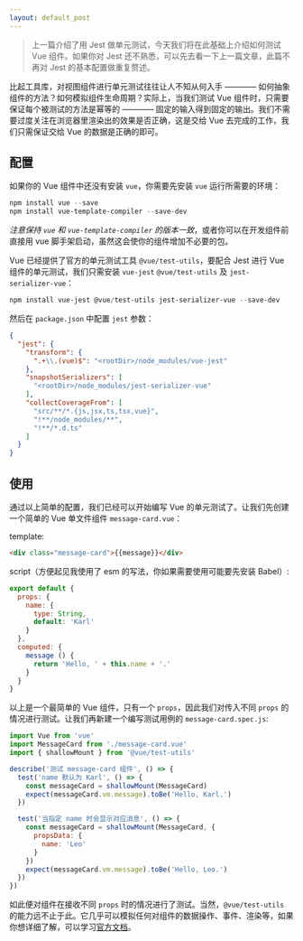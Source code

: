 ```yaml
---
layout: default_post
---
```


> 上一篇介绍了用 Jest 做单元测试，今天我们将在此基础上介绍如何测试 Vue 组件。如果你对 Jest 还不熟悉，可以先去看一下上一篇文章，此篇不再对 Jest 的基本配置做重复赘述。

比起工具库，对视图组件进行单元测试往往让人不知从何入手 ———— 如何抽象组件的方法？如何模拟组件生命周期？实际上，当我们测试 Vue 组件时，只需要保证每个被测试的方法是幂等的 ———— 固定的输入得到固定的输出。我们不需要过度关注在浏览器里渲染出的效果是否正确，这是交给 Vue 去完成的工作，我们只需保证交给 Vue 的数据是正确的即可。

## 配置

如果你的 Vue 组件中还没有安装 `vue`，你需要先安装 `vue` 运行所需要的环境：

```powershell
npm install vue --save
npm install vue-template-compiler --save-dev
```

*注意保持 `vue` 和 `vue-template-compiler` 的版本一致*，或者你可以在开发组件前直接用 vue 脚手架启动，虽然这会使你的组件增加不必要的包。

Vue 已经提供了官方的单元测试工具 `@vue/test-utils`，要配合 Jest 进行 Vue 组件的单元测试，我们只需安装 `vue-jest` `@vue/test-utils` 及 `jest-serializer-vue`：

```powershell
npm install vue-jest @vue/test-utils jest-serializer-vue --save-dev
```

然后在 `package.json` 中配置 `jest` 参数：

```json
{
  "jest": {
    "transform": {
      ".+\\.(vue)$": "<rootDir>/node_modules/vue-jest"
    },
    "snapshotSerializers": [
      "<rootDir>/node_modules/jest-serializer-vue"
    ],
    "collectCoverageFrom": [
      "src/**/*.{js,jsx,ts,tsx,vue}",
      "!**/node_modules/**",
      "!**/*.d.ts"
    ]
  }
}
```

## 使用

通过以上简单的配置，我们已经可以开始编写 Vue 的单元测试了。让我们先创建一个简单的 Vue 单文件组件 `message-card.vue`：

template:

```html
<div class="message-card">{{message}}</div>
```

script（方便起见我使用了 esm 的写法，你如果需要使用可能要先安装 Babel）:

```javascript
export default {
  props: {
    name: {
      type: String,
      default: 'Karl'
    }
  },
  computed: {
    message () {
      return 'Hello, ' + this.name + '.'
    }
  }
}
```

以上是一个最简单的 Vue 组件，只有一个 `props`，因此我们对传入不同 `props` 的情况进行测试。让我们再新建一个编写测试用例的 `message-card.spec.js`:

```javascript
import Vue from 'vue'
import MessageCard from './message-card.vue'
import { shallowMount } from '@vue/test-utils'

describe('测试 message-card 组件', () => {
  test('name 默认为 Karl', () => {
    const messageCard = shallowMount(MessageCard)
    expect(messageCard.vm.message).toBe('Hello, Karl.')
  })

  test('当指定 name 时会显示对应消息', () => {
    const messageCard = shallowMount(MessageCard, {
      propsData: {
        name: 'Leo'
      }
    })
    expect(messageCard.vm.message).toBe('Hello, Leo.')
  })
})
```

如此便对组件在接收不同 `props` 时的情况进行了测试。当然，`@vue/test-utils` 的能力远不止于此。它几乎可以模拟任何对组件的数据操作、事件、渲染等，如果你想详细了解，可以学习[官方文档](https://vue-test-utils.vuejs.org/)。
